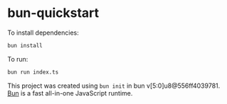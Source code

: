 # bun-quickstart

To install dependencies:

```bash
bun install
```

To run:

```bash
bun run index.ts
```

This project was created using `bun init` in bun v[5:0]u8@556ff4039781. [Bun](https://bun.sh) is a fast all-in-one JavaScript runtime.
